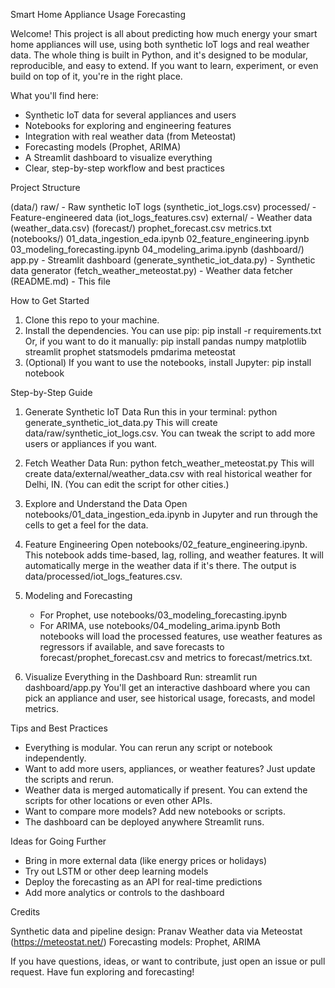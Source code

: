 Smart Home Appliance Usage Forecasting

Welcome! This project is all about predicting how much energy your smart home appliances will use, using both synthetic IoT logs and real weather data. The whole thing is built in Python, and it's designed to be modular, reproducible, and easy to extend. If you want to learn, experiment, or even build on top of it, you're in the right place.

What you'll find here:
- Synthetic IoT data for several appliances and users
- Notebooks for exploring and engineering features
- Integration with real weather data (from Meteostat)
- Forecasting models (Prophet, ARIMA)
- A Streamlit dashboard to visualize everything
- Clear, step-by-step workflow and best practices

Project Structure

(data/)
  raw/                - Raw synthetic IoT logs (synthetic_iot_logs.csv)
  processed/          - Feature-engineered data (iot_logs_features.csv)
  external/           - Weather data (weather_data.csv)
(forecast/)
  prophet_forecast.csv
  metrics.txt
(notebooks/)
  01_data_ingestion_eda.ipynb
  02_feature_engineering.ipynb
  03_modeling_forecasting.ipynb
  04_modeling_arima.ipynb
(dashboard/)
  app.py              - Streamlit dashboard
(generate_synthetic_iot_data.py)   - Synthetic data generator
(fetch_weather_meteostat.py)       - Weather data fetcher
(README.md)                        - This file

How to Get Started

1. Clone this repo to your machine.
2. Install the dependencies. You can use pip:
   pip install -r requirements.txt
   Or, if you want to do it manually:
   pip install pandas numpy matplotlib streamlit prophet statsmodels pmdarima meteostat
3. (Optional) If you want to use the notebooks, install Jupyter:
   pip install notebook

Step-by-Step Guide

1. Generate Synthetic IoT Data
   Run this in your terminal:
   python generate_synthetic_iot_data.py
   This will create data/raw/synthetic_iot_logs.csv. You can tweak the script to add more users or appliances if you want.

2. Fetch Weather Data
   Run:
   python fetch_weather_meteostat.py
   This will create data/external/weather_data.csv with real historical weather for Delhi, IN. (You can edit the script for other cities.)

3. Explore and Understand the Data
   Open notebooks/01_data_ingestion_eda.ipynb in Jupyter and run through the cells to get a feel for the data.

4. Feature Engineering
   Open notebooks/02_feature_engineering.ipynb. This notebook adds time-based, lag, rolling, and weather features. It will automatically merge in the weather data if it's there. The output is data/processed/iot_logs_features.csv.

5. Modeling and Forecasting
   - For Prophet, use notebooks/03_modeling_forecasting.ipynb
   - For ARIMA, use notebooks/04_modeling_arima.ipynb
   Both notebooks will load the processed features, use weather features as regressors if available, and save forecasts to forecast/prophet_forecast.csv and metrics to forecast/metrics.txt.

6. Visualize Everything in the Dashboard
   Run:
   streamlit run dashboard/app.py
   You'll get an interactive dashboard where you can pick an appliance and user, see historical usage, forecasts, and model metrics.

Tips and Best Practices

- Everything is modular. You can rerun any script or notebook independently.
- Want to add more users, appliances, or weather features? Just update the scripts and rerun.
- Weather data is merged automatically if present. You can extend the scripts for other locations or even other APIs.
- Want to compare more models? Add new notebooks or scripts.
- The dashboard can be deployed anywhere Streamlit runs.

Ideas for Going Further

- Bring in more external data (like energy prices or holidays)
- Try out LSTM or other deep learning models
- Deploy the forecasting as an API for real-time predictions
- Add more analytics or controls to the dashboard

Credits

Synthetic data and pipeline design: Pranav
Weather data via Meteostat (https://meteostat.net/)
Forecasting models: Prophet, ARIMA

If you have questions, ideas, or want to contribute, just open an issue or pull request. Have fun exploring and forecasting! 